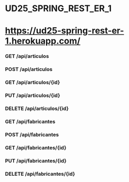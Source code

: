 # UD25_SPRING_REST_ER_1

# https://ud25-spring-rest-er-1.herokuapp.com/
### GET /api/articulos
### POST /api/articulos
### GET /api/articulos/{id}
### PUT /api/articulos/{id}
### DELETE /api/articulos/{id}

### GET /api/fabricantes
### POST /api/fabricantes
### GET /api/fabricantes/{id}
### PUT /api/fabricantes/{id}
### DELETE /api/fabricantes/{id}
